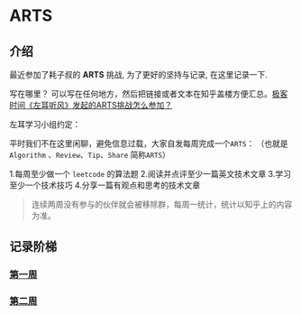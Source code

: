 # ARTS

## 介绍 

最近参加了耗子叔的 **ARTS** 挑战, 为了更好的坚持与记录, 在这里记录一下.

写在哪里？
可以写在任何地方，然后把链接或者文本在知乎盖楼方便汇总。[极客时间《左耳听风》发起的ARTS挑战怎么参加？](https://www.zhihu.com/question/301150832)

左耳学习小组约定：

平时我们不在这里闲聊，避免信息过载，大家自发每周完成一个`ARTS`：
（也就是 `Algorithm` 、`Review`、`Tip`、`Share` 简称`ARTS`）

1.每周至少做一个 `leetcode` 的算法题
2.阅读并点评至少一篇英文技术文章
3.学习至少一个技术技巧
4.分享一篇有观点和思考的技术文章

> 连续两周没有参与的伙伴就会被移除群，每周一统计，统计以知乎上的内容为准。


## 记录阶梯

### [第一周](/Weekly/201903W1.md)
### [第二周](/Weekly/201903W2.md)



